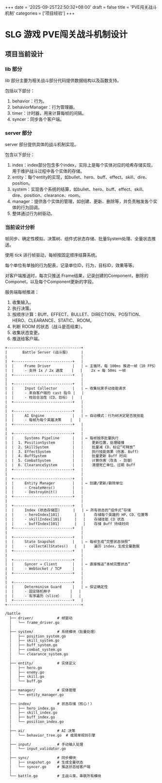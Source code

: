 +++
date = '2025-09-25T22:50:32+08:00'
draft = false
title = 'PVE闯关战斗机制'
categories = ['项目经验']
+++

# SLG 游戏 PVE闯关战斗机制设计

## 项目当前设计  

### lib 部分

lib 部分主要为相关战斗部分代码提供数据结构以及函数支持。

包括以下部分：
1. behavior：行为。
2. behaviorManager：行为管理器。
3. timer：计时器，用来计算每帧的间隔。
4. syncer：同步各个客户端。


### server 部分

server 部分提供具体的战斗机制实现。

包含以下部分：
1. index：index部分包含多个index，实际上是每个实体对应的哈希存储实现，用于维护战斗过程中各个实体的存储。
2. entity：每个entity的实现，如bullet、hero、buff、effect、skill、dire、position。
3. system：实现各个系统的结算，如bullet、hero、buff、effect、skill、dire、position、clearance、room。
4. manager：提供各个实体的管理，如创建、更新、删除等，并负责触发各个实体的行为回调。
5. 整体通过行为树驱动。

### 当前设计分析

帧同步、确定性模拟、决策树、组件式状态存储、批量System处理、全量状态推送。

使用 tick 进行帧驱动，每帧按固定顺序结算系统。

每个单位有单独的行为配表，记录单位ID，行为，目标ID，效果等等。

对客户端推送时，每次只推送 Frame结果，记录创建的Component，删除的Componet，以及每个Component更新的字段。

服务端每帧推进：
1. 收集输入。
2. 执行决策。
3. 按顺序计算：BUff、EFFECT、BULLET、DIRECTION、POSITION、HERO、CLEARANCE、STATIC、ROOM。
4. 判断 ROOM 的状态（战斗是否结束）。
5. 收集状态变更。
6. 推送给客户端。


``` txt
+----------------------------------+
|       Battle Server (战斗服)      |
|                                  |
|  +---------------------------+   |
|  |     Frame Driver          |   | ← 主循环，每 100ms 推进一帧（10 FPS）
|  |     - 支持 1x / 2x 速度    |   |    2x = 每 50ms 一帧
|  +---------------------------+   |
|                                  |
|  +---------------------------+   |
|  |     Input Collector       |   | ← 收集玩家手动技能请求
|  |     - 来自客户端的 cast 指令 |   |
|  |     - 校验合法性（CD、目标） |   |
|  +---------------------------+   |
|                                  |
|  +---------------------------+   |
|  |     AI Engine             |   | ← 自动模式：行为树决定是否放技能
|  |     - 每帧为每个英雄决策    |   |
|  +---------------------------+   |
|                                  |
|  +---------------------------+   |
|  |     Systems Pipeline      |   | ← 每帧按序批量执行
|  |  1. PositionSystem        |   |    更新位置，处理碰撞
|  |  2. SkillSystem           |   |    批量减 CD，标记“可释放”
|  |  3. EffectSystem          |   |    执行技能效果（伤害、Buff）
|  |  4. BuffSystem            |   |    批量更新 Buff 时间
|  |  5. CombatSystem          |   |    计算伤害（攻击 - 防御）
|  |  6. ClearanceSystem       |   |    清理死亡单位、过期 Buff
|  +---------------------------+   |
|                                  |
|  +---------------------------+   |
|  |     Entity Manager        |   | ← 创建/更新/删除单位
|  |     - CreateHero()        |   |
|  |     - DestroyUnit()       |   |
|  +---------------------------+   |
|                                  |
|  +---------------------------+   |
|  |     Index (状态存储层)      |   | ← 所有状态的“组件式”存储
|  |     - heroIndex[101]       |   |    存储每个英雄的 HP、CD、位置等
|  |     - skillIndex[101]      |   |    存储技能 CD 状态
|  |     - buffIndex[101]       |   |    存储 Buff 持续时间
|  +---------------------------+   |
|                                  |
|  +---------------------------+   |
|  |     State Snapshot        |   | ← 每帧生成“完整状态快照”
|  |     - collectAllStates()   |   |    遍历 index，生成全量数据
|  +---------------------------+   |
|                                  |
|  +---------------------------+   |
|  |     Syncer → Client       |   | ← 直接推送“本帧完整状态”
|  |     - WebSocket / TCP     |   |
|  +---------------------------+   |
|                                  |
|  +---------------------------+   |
|  |     Determinism Guard     |   | ← 保证确定性
|  |     - 固定随机种子         |   |
|  |     - 有序遍历（slice）    |   |
|  +---------------------------+   |
+----------------------------------+
```

``` txt
/battle
  ├── driver/           # 帧驱动
  │   └── frame_driver.go
  │
  ├── system/           # 系统模块（批量处理）
  │   ├── position_system.go
  │   ├── skill_system.go
  │   ├── buff_system.go
  │   ├── combat_system.go
  │   └── clearance_system.go
  │
  ├── entity/           # 实体定义
  │   ├── hero.go
  │   ├── enemy.go
  │   ├── skill.go
  │   └── buff.go
  │
  ├── manager/          # 实体管理
  │   └── entity_manager.go
  │
  ├── index/            # 状态存储（核心！）
  │   ├── hero_index.go
  │   ├── skill_index.go
  │   ├── buff_index.go
  │   └── position_index.go
  │
  ├── ai/               # AI 决策
  │   └── behavior_tree.go  # 或简单规则引擎
  │
  ├── input/            # 手动输入处理
  │   └── input_validator.go
  │
  ├── sync/             # 同步模块
  │   ├── snapshot.go   # 生成全量状态
  │   └── syncer.go     # 推送状态给客户端
  │
  └── battle.go         # 主战斗类，串联所有模块
```